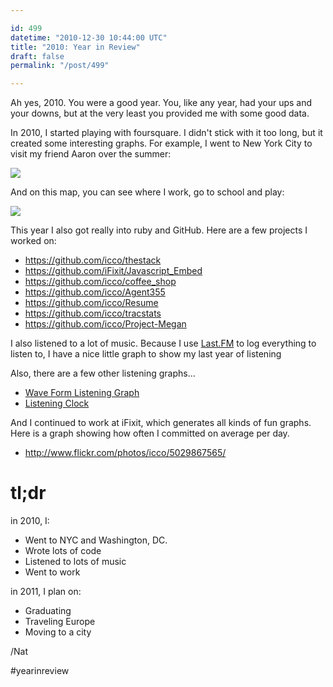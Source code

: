 ```yaml
---

id: 499
datetime: "2010-12-30 10:44:00 UTC"
title: "2010: Year in Review"
draft: false
permalink: "/post/499"

---
```


Ah yes, 2010. You were a good year. You, like any year, had your ups and your downs, but at the very least you provided me with some good data.

In 2010, I started playing with foursquare. I didn't stick with it too long, but it created some interesting graphs. For example, I went to New York City to visit my friend Aaron over the summer:

 ![](https://storage.googleapis.com/icco-cloud/photos/2019/6ed93a3a-30db-47c5-9879-91c4300778b2.png)

And on this map, you can see where I work, go to school and play:

 ![](https://storage.googleapis.com/icco-cloud/photos/2019/9e86690d-e4fd-467d-8d1c-82a5319fba72.png)

This year I also got really into ruby and GitHub. Here are a few projects I worked on:

* https://github.com/icco/thestack
* https://github.com/iFixit/Javascript_Embed
* https://github.com/icco/coffee_shop
* https://github.com/icco/Agent355
* https://github.com/icco/Resume
* https://github.com/icco/tracstats
* https://github.com/icco/Project-Megan

I also listened to a lot of music. Because I use [Last.FM](http://last.fm) to log everything to listen to, I have a nice little graph to show my last year of listening

Also, there are a few other listening graphs...

* [Wave Form Listening Graph](/images/2010/12/lastfm2010.pdf)
* [Listening Clock](/images/2010/12/ListeningClock-Last.fmPlayground_1293132524380.png)

And I continued to work at iFixit, which generates all kinds of fun graphs. Here is a graph showing how often I committed on average per day.

* http://www.flickr.com/photos/icco/5029867565/

# tl;dr

in 2010, I:

* Went to NYC and Washington, DC.
* Wrote lots of code
* Listened to lots of music
* Went to work

in 2011, I plan on:

* Graduating
* Traveling Europe
* Moving to a city

/Nat

\#yearinreview
